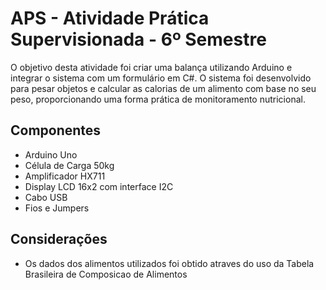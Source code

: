 # APS - Atividade Prática Supervisionada - 6º Semestre
O objetivo desta atividade foi criar uma balança utilizando Arduino e integrar o sistema com um formulário em C#. O sistema foi desenvolvido para pesar objetos e calcular as calorias de um alimento com base no seu peso, proporcionando uma forma prática de monitoramento nutricional.

## Componentes
- Arduino Uno
- Célula de Carga 50kg
- Amplificador HX711
- Display LCD 16x2 com interface I2C
- Cabo USB
- Fios e Jumpers

## Considerações
- Os dados dos alimentos utilizados foi obtido atraves do uso da Tabela Brasileira de Composicao de Alimentos
